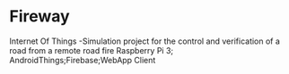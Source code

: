 # Fireway
Internet Of Things -Simulation project for the control and verification of a road from a remote road fire Raspberry Pi 3; AndroidThings;Firebase;WebApp Client
